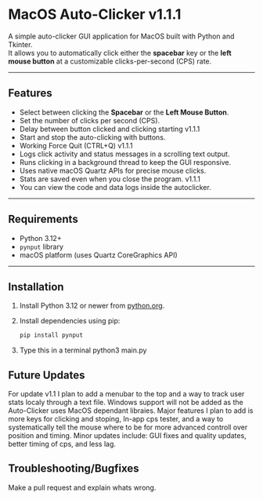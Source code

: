 # MacOS Auto-Clicker v1.1.1

A simple auto-clicker GUI application for MacOS built with Python and Tkinter.  
It allows you to automatically click either the **spacebar** key or the **left mouse button** at a customizable clicks-per-second (CPS) rate.

---

## Features

- Select between clicking the **Spacebar** or the **Left Mouse Button**.
- Set the number of clicks per second (CPS).
- Delay between button clicked and clicking starting v1.1.1
- Start and stop the auto-clicking with buttons.
- Working Force Quit (CTRL+Q) v1.1.1
- Logs click activity and status messages in a scrolling text output.
- Runs clicking in a background thread to keep the GUI responsive.
- Uses native macOS Quartz APIs for precise mouse clicks.
- Stats are saved even when you close the program. v1.1.1
- You can view the code and data logs inside the autoclicker.

---

## Requirements

- Python 3.12+  
- `pynput` library  
- macOS platform (uses Quartz CoreGraphics API)

---

## Installation

1. Install Python 3.12 or newer from [python.org](https://www.python.org/downloads/mac-osx/).

2. Install dependencies using pip:
   ```bash
   pip install pynput
3. Type this in a terminal python3 main.py

## Future Updates

For update v1.1 I plan to add a menubar to the top and a way to track user stats localy through a text file. Windows support will not be added as the Auto-Clicker uses MacOS dependant libraies. Major features I plan to add is more keys for clicking and stoping, In-app cps tester, and a way to systematically tell the mouse where to be for more advanced controll over position and timing. Minor updates include: GUI fixes and quality updates, better timing of cps, and less lag. 

## Troubleshooting/Bugfixes

Make a pull request and explain whats wrong.

